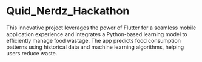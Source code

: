 # Quid_Nerdz_Hackathon
 This innovative project leverages the power of Flutter for a seamless mobile application experience and integrates a Python-based learning model to efficiently manage food wastage. The app predicts food consumption patterns using historical data and machine learning algorithms, helping users reduce waste.
